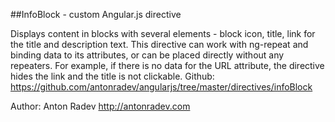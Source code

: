 ##InfoBlock - custom Angular.js directive

Displays content in blocks with several elements - block icon, title, link for the title and description text. 
This directive can work with ng-repeat and binding data to its attributes, or can be placed directly without any repeaters.
For example, if there is no data for the URL attribute, the directive hides the link and the title is not clickable.
Github: https://github.com/antonradev/angularjs/tree/master/directives/infoBlock

Author: Anton Radev
http://antonradev.com
